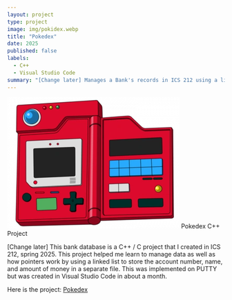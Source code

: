 ```yaml
---
layout: project
type: project
image: img/pokidex.webp 
title: "Pokedex"
date: 2025
published: false
labels:
  - C++
  - Visual Studio Code
summary: "[Change later] Manages a Bank's records in ICS 212 using a linked list to store, add, delete, and find bank account records."
---
```


<img class="img-fluid" src="/img/pokidex.webp">
Pokedex C++ Project

[Change later] This bank database is a C++ / C project that I created in ICS 212, spring 2025. This project helped me learn to manage data as well as how pointers work by using a linked list to store the account number, name, and amount of money in a separate file. This was implemented on PUTTY but was created in Visual Studio Code in about a month. 

Here is the project: <a href="https://github.com/KateHamada/Pokedex.git">Pokedex</a>
